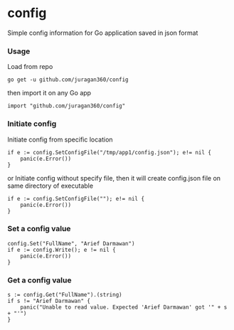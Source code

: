 # config
Simple config information for Go application saved in json format

### Usage
Load from repo
```
go get -u github.com/juragan360/config

```
then import it on any Go app
```
import "github.com/juragan360/config"
```

### Initiate config
Initiate config from specific location
```
if e := config.SetConfigFile("/tmp/app1/config.json"); e!= nil {
	panic(e.Error())
}
```

or 
Initiate config without specify file, then it will create config.json file on same directory of executable
```
if e := config.SetConfigFile(""); e!= nil {
	panic(e.Error())
}
```

### Set a config value
```
config.Set("FullName", "Arief Darmawan")
if e := config.Write(); e != nil {
	panic(e.Error())
}
```

### Get a config value
```
s := config.Get("FullName").(string)
if s != "Arief Darmawan" {
	panic("Unable to read value. Expected 'Arief Darmawan' got '" + s + "'")
}
```
